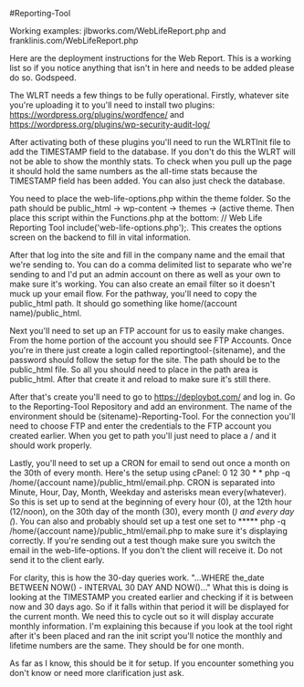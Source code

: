 #Reporting-Tool

Working examples: jlbworks.com/WebLifeReport.php and franklinis.com/WebLifeReport.php

Here are the deployment instructions for the Web Report. This is a working list so if you notice anything that isn't in here and needs to be added please do so. Godspeed.

The WLRT needs a few things to be fully operational. Firstly, whatever site you're uploading it to you'll need to install two plugins: https://wordpress.org/plugins/wordfence/ and https://wordpress.org/plugins/wp-security-audit-log/

After activating both of these plugins you'll need to run the WLRTInit file to add the TIMESTAMP field to the database. If you don't do this the WLRT will not be able to show the monthly stats. To check when you pull up the page it should hold the same numbers as the all-time stats because the TIMESTAMP field has been added. You can also just check the database.

You need to place the web-life-options.php within the theme folder. So the path should be public_html -> wp-content -> themes -> (active theme. Then place this script within the Functions.php at the bottom: // Web Life Reporting Tool
include('web-life-options.php');. This creates the options screen on the backend to fill in vital information.

After that log into the site and fill in the company name and the email that we're sending to. You can do a comma delimited list to separate who we're sending to and I'd put an admin account on there as well as your own to make sure it's working. You can also create an email filter so it doesn't muck up your email flow. For the pathway, you'll need to copy the public_html path. It should go something like home/(account name)/public_html.

Next you'll need to set up an FTP account for us to easily make changes. From the home portion of the account you should see FTP Accounts. Once you're in there just create a login called reportingtool-(sitename), and the password should follow the setup for the site. The path should be to the public_html file. So all you should need to place in the path area is public_html. After that create it and reload to make sure it's still there. 

After that's create you'll need to go to https://deploybot.com/ and log in. Go to the Reporting-Tool Repository and add an environment. The name of the environment should be (sitename)-Reporting-Tool. For the connection you'll need to choose FTP and enter the credentials to the FTP account you created earlier. When you get to path you'll just need to place a / and it should work properly. 

Lastly, you'll need to set up a  CRON for email to send out once a month on the 30th of every month. Here's the setup using cPanel: 0 12 30 * * php -q /home/{account name}/public_html/email.php. CRON is separated into Minute, Hour, Day, Month, Weekday and asterisks mean every(whatever). So this is set up to send at the beginning of every hour (0), at the 12th hour (12/noon), on the 30th day of the month (30), every month (*) and every day (*). You can also and probably should set up a test one set to ***** php -q /home/{account name}/public_html/email.php to make sure it's displaying correctly. If you're sending out a test though make sure you switch the email in the web-life-options. If you don't the client will receive it. Do not send it to the client early.

For clarity, this is how the 30-day queries work. "...WHERE the_date BETWEEN NOW() - INTERVAL 30 DAY AND NOW()..." What this is doing is looking at the TIMESTAMP you created earlier and checking if it is between now and 30 days ago. So if it falls within that period it will be displayed for the current month. We need this to cycle out so it will display accurate monthly information. I'm explaining this because if you look at the tool right after it's been placed and ran the init script you'll notice the monthly and lifetime numbers are the same. They should be for one month.

As far as I know, this should be it for setup. If you encounter something you don't know or need more clarification just ask.
